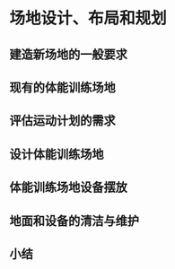 # 场地设计、布局和规划

## 建造新场地的一般要求

## 现有的体能训练场地

## 评估运动计划的需求

## 设计体能训练场地

## 体能训练场地设备摆放

## 地面和设备的清洁与维护

## 小结